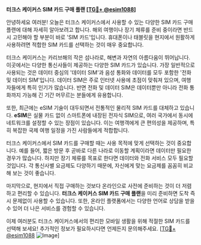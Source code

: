 **터크스 케이커스 SIM 카드 구매 플랜 [[TG💪+ @esim1088](https://t.me/s/esim1088)]**

안녕하세요 여러분! 오늘은 터크스 케이커스에서 사용할 수 있는 다양한 SIM 카드 구매 플랜에 대해 자세히 알아보려고 합니다. 해외 여행이나 장기 체류를 준비 중이라면 반드시 고민해야 할 부분이 바로 'SIM 카드'입니다. 휴대폰이나 태블릿을 현지에서 원활하게 사용하려면 적합한 SIM 카드를 선택하는 것이 매우 중요합니다.

터크스 케이커스는 카리브해의 작은 섬나라로, 해변과 자연의 아름다움이 뛰어납니다. 이곳에서는 다양한 통신사들이 제공하는 다양한 SIM 카드가 있습니다. 가장 일반적으로 사용되는 것은 데이터 중심의 '데이터 SIM'과 음성 통화와 데이터를 모두 포함한 '전화 및 데이터 SIM'입니다. 데이터 SIM은 주로 인터넷 사용에 초점이 맞춰져 있으며, 여행자들에게 특히 인기가 많습니다. 반면 전화 및 데이터 SIM은 데이터뿐만 아니라 전화 통화까지 가능해 긴 기간 머무르는 분들에게 유용합니다.

또한, 최근에는 eSIM 기술이 대두되면서 전통적인 물리적 SIM 카드를 대체하고 있습니다. **eSIM**은 실물 카드 없이 스마트폰에 내장된 전자식 SIM으로, 여러 국가에서 동시에 네트워크를 설정할 수 있는 장점이 있습니다. 이는 여행객에게 큰 편의성을 제공하며, 특히 복잡한 국제 여행 일정을 가진 사람들에게 적합합니다.

터크스 케이커스에서 SIM 카드를 구매할 때는 사용 목적에 맞게 선택하는 것이 중요합니다. 예를 들어, 짧은 방문 후 곧바로 다른 나라로 이동할 계획이라면 데이터만 필요한 경우가 많습니다. 하지만 장기 체류를 목표로 한다면 데이터와 전화 서비스 모두 필요할 것입니다. 각 통신사별 요금제도 다양하기 때문에, 자신에게 맞는 요금제를 꼼꼼히 비교해 보는 것이 좋습니다.

마지막으로, 현지에서 직접 구매하는 것보다 온라인으로 사전에 준비하는 것이 더 저렴하고 편리할 수 있습니다. **터크스 케이커스 SIM 카드 구매 플랜**을 미리 준비하면 도착 즉시 문제없이 사용할 수 있습니다. 또한, 온라인 플랫폼에서는 다양한 언어로 상담을 받을 수 있어 더 나은 서비스를 경험할 수 있습니다.

이제 여러분도 터크스 케이커스에서의 편리한 모바일 생활을 위해 적절한 SIM 카드를 선택해 보세요! 추가적인 정보가 필요하시다면 언제든지 문의해주세요. [[TG💪+ @esim1088](https://t.me/s/esim1088) ![Image](https://i.postimg.cc/Y0z9fWf4/image.png)]